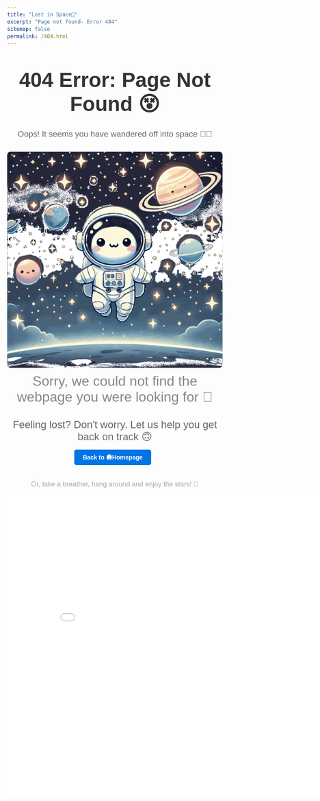 ```yaml
---
title: "Lost in Space🌌"
excerpt: "Page not found- Error 404"
sitemap: false
permalink: /404.html
---
```


<div style="text-align: center; font-family: Arial, sans-serif; color: #333;">
  
  <h1 style="font-size: 3rem; margin-top: 50px;">404 Error: Page Not Found 😵</h1>
  
  <p style="font-size: 1.2rem; color: #666;">Oops! It seems you have wandered off into space 😶‍🌫️</p>
  
  <div style="margin-top: 30px;">
    <!-- Space-themed animation or image -->
    <img src="/images/astronaut_floating.gif" alt="Lost in Space" style="border-radius: 8px; cursor: crosshair;">
    <p style="font-size: 2rem; color: #888; margin-top: 10px;">Sorry, we could not find the webpage you were looking for 🙁</p>
  </div>
  
  <p style="font-size: 1.5rem; color: #666; margin-top: 30px;">
    Feeling lost? Don't worry. Let us help you get back on track 🙃
  </p>
  
  <!-- Home Button -->
  <div style="margin-top: 20px;">
    <a href="https://sudarshanasrao.github.io/" style="text-decoration: none; font-weight: bold; color: #FFF; background-color: #0073e6; padding: 10px 20px; border-radius: 5px; margin-right: 10px;">Back to 🛖Homepage</a>
  </div>
  
  <!-- Footer Message -->
  <p style="font-size: 1rem; color: #aaa; margin-top: 40px;">Or, take a breather, hang around and enjoy the stars! 🌠</p>
</div>

<iframe src="/talkmap/map.html" height="700" width="850" style="border:none;"></iframe>
